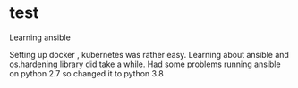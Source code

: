 # test
Learning ansible 

Setting up docker , kubernetes was rather easy.
Learning about ansible and os.hardening library did take a while.
Had some problems running ansible on python 2.7 so changed it to python 3.8

